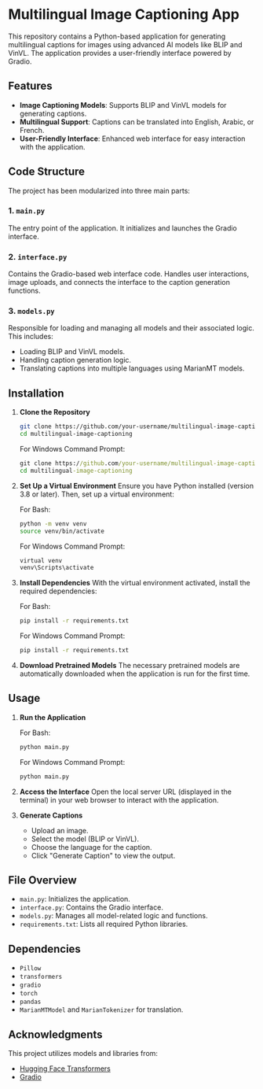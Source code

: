 # Multilingual Image Captioning App

This repository contains a Python-based application for generating multilingual captions for images using advanced AI models like BLIP and VinVL. The application provides a user-friendly interface powered by Gradio.

## Features

- **Image Captioning Models**: Supports BLIP and VinVL models for generating captions.
- **Multilingual Support**: Captions can be translated into English, Arabic, or French.
- **User-Friendly Interface**: Enhanced web interface for easy interaction with the application.

## Code Structure

The project has been modularized into three main parts:

### 1. `main.py`
The entry point of the application. It initializes and launches the Gradio interface.

### 2. `interface.py`
Contains the Gradio-based web interface code. Handles user interactions, image uploads, and connects the interface to the caption generation functions.

### 3. `models.py`
Responsible for loading and managing all models and their associated logic. This includes:
- Loading BLIP and VinVL models.
- Handling caption generation logic.
- Translating captions into multiple languages using MarianMT models.

## Installation

1. **Clone the Repository**
   ```bash
   git clone https://github.com/your-username/multilingual-image-captioning.git
   cd multilingual-image-captioning
   ```

   For Windows Command Prompt:
   ```cmd
   git clone https://github.com/your-username/multilingual-image-captioning.git
   cd multilingual-image-captioning
   ```

2. **Set Up a Virtual Environment**
   Ensure you have Python installed (version 3.8 or later). Then, set up a virtual environment:

   For Bash:
   ```bash
   python -m venv venv
   source venv/bin/activate
   ```

   For Windows Command Prompt:
   ```cmd
   virtual venv
   venv\Scripts\activate
   ```

3. **Install Dependencies**
   With the virtual environment activated, install the required dependencies:

   For Bash:
   ```bash
   pip install -r requirements.txt
   ```

   For Windows Command Prompt:
   ```cmd
   pip install -r requirements.txt
   ```

4. **Download Pretrained Models**
   The necessary pretrained models are automatically downloaded 
   when the application is run for the first time.

## Usage

1. **Run the Application**

   For Bash:
   ```bash
   python main.py
   ```

   For Windows Command Prompt:
   ```cmd
   python main.py
   ```

2. **Access the Interface**
   Open the local server URL (displayed in the terminal) in your web browser to interact with the application.

3. **Generate Captions**
   - Upload an image.
   - Select the model (BLIP or VinVL).
   - Choose the language for the caption.
   - Click "Generate Caption" to view the output.

## File Overview

- `main.py`: Initializes the application.
- `interface.py`: Contains the Gradio interface.
- `models.py`: Manages all model-related logic and functions.
- `requirements.txt`: Lists all required Python libraries.

## Dependencies

- `Pillow`
- `transformers`
- `gradio`
- `torch`
- `pandas`
- `MarianMTModel` and `MarianTokenizer` for translation.

## Acknowledgments

This project utilizes models and libraries from:
- [Hugging Face Transformers](https://huggingface.co/transformers/)
- [Gradio](https://gradio.app/)


